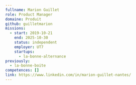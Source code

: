 ```yaml
---
fullname: Marion Guillet
role: Product Manager
domaine: Produit
github: guilletmarion
missions:
  - start: 2019-10-21
    end: 2025-10-30
    status: independent
    employer: UT7
    startups:
      - la-bonne-alternance
previously:
  - la-bonne-boite
competences: []
link: https://www.linkedin.com/in/marion-guillet-nantes/
---
```

